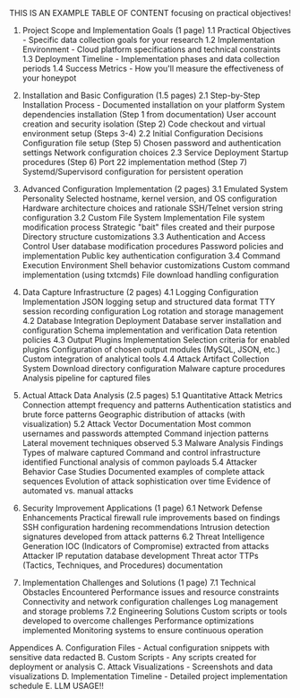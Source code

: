 THIS IS AN EXAMPLE TABLE OF CONTENT
focusing on practical objectives!


1. Project Scope and Implementation Goals (1 page)
    1.1 Practical Objectives - Specific data collection goals for your research
    1.2 Implementation Environment - Cloud platform specifications and technical constraints
    1.3 Deployment Timeline - Implementation phases and data collection periods
    1.4 Success Metrics - How you'll measure the effectiveness of your honeypot

2. Installation and Basic Configuration (1.5 pages)
    2.1 Step-by-Step Installation Process - Documented installation on your platform
    System dependencies installation (Step 1 from documentation)
    User account creation and security isolation (Step 2)
    Code checkout and virtual environment setup (Steps 3-4)
    2.2 Initial Configuration Decisions
    Configuration file setup (Step 5)
    Chosen password and authentication settings
    Network configuration choices
    2.3 Service Deployment
    Startup procedures (Step 6)
    Port 22 implementation method (Step 7)
    Systemd/Supervisord configuration for persistent operation


3. Advanced Configuration Implementation (2 pages)
    3.1 Emulated System Personality
    Selected hostname, kernel version, and OS configuration
    Hardware architecture choices and rationale
    SSH/Telnet version string configuration
    3.2 Custom File System Implementation
    File system modification process
    Strategic "bait" files created and their purpose
    Directory structure customizations
    3.3 Authentication and Access Control
    User database modification procedures
    Password policies and implementation
    Public key authentication configuration
    3.4 Command Execution Environment
    Shell behavior customizations
    Custom command implementation (using txtcmds)
    File download handling configuration

4. Data Capture Infrastructure (2 pages)
    4.1 Logging Configuration Implementation
    JSON logging setup and structured data format
    TTY session recording configuration
    Log rotation and storage management
    4.2 Database Integration Deployment
    Database server installation and configuration
    Schema implementation and verification
    Data retention policies
    4.3 Output Plugins Implementation
    Selection criteria for enabled plugins
    Configuration of chosen output modules (MySQL, JSON, etc.)
    Custom integration of analytical tools
    4.4 Attack Artifact Collection System
    Download directory configuration
    Malware capture procedures
    Analysis pipeline for captured files

5. Actual Attack Data Analysis (2.5 pages)
    5.1 Quantitative Attack Metrics
    Connection attempt frequency and patterns
    Authentication statistics and brute force patterns
    Geographic distribution of attacks (with visualization)
    5.2 Attack Vector Documentation
    Most common usernames and passwords attempted
    Command injection patterns
    Lateral movement techniques observed
    5.3 Malware Analysis Findings
    Types of malware captured
    Command and control infrastructure identified
    Functional analysis of common payloads
    5.4 Attacker Behavior Case Studies
    Documented examples of complete attack sequences
    Evolution of attack sophistication over time
    Evidence of automated vs. manual attacks


6. Security Improvement Applications (1 page)
    6.1 Network Defense Enhancements
    Practical firewall rule improvements based on findings
    SSH configuration hardening recommendations
    Intrusion detection signatures developed from attack patterns
    6.2 Threat Intelligence Generation
    IOC (Indicators of Compromise) extracted from attacks
    Attacker IP reputation database development
    Threat actor TTPs (Tactics, Techniques, and Procedures) documentation

7. Implementation Challenges and Solutions (1 page)
    7.1 Technical Obstacles Encountered
    Performance issues and resource constraints
    Connectivity and network configuration challenges
    Log management and storage problems
    7.2 Engineering Solutions
    Custom scripts or tools developed to overcome challenges
    Performance optimizations implemented
    Monitoring systems to ensure continuous operation



Appendices
    A. Configuration Files - Actual configuration snippets with sensitive data redacted
    B. Custom Scripts - Any scripts created for deployment or analysis
    C. Attack Visualizations - Screenshots and data visualizations
    D. Implementation Timeline - Detailed project implementation schedule
    E. LLM USAGE!!